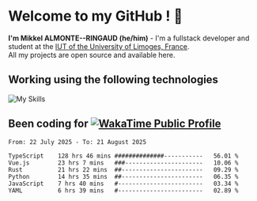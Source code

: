# Welcome to my GitHub ! 🌃

**I'm Mikkel ALMONTE--RINGAUD (he/him)** - I'm a fullstack developer and student at the [IUT of the University of Limoges, France](https://iut.unilim.fr). \
All my projects are open source and available here.

## Working using the following technologies

![My Skills](https://skillicons.dev/icons?i=solidjs,pnpm,nodejs,ts,js,vercel,netlify,html,css,rust,astro,git,vue,md,electron,figma,github,bash,bun,cloudflare,py,tailwind,nginx,npm,tauri,vite,zig,yarn,windicss,dart,flutter,kotlin&theme=dark)

## Been coding for [![WakaTime Public Profile](https://wakatime.com/badge/user/0839e595-e07a-435c-8d59-ed95f2a3d6dd.svg?style=flat-square)](https://wakatime.com/@0839e595-e07a-435c-8d59-ed95f2a3d6dd)

<!--START_SECTION:waka-->

```plain
From: 22 July 2025 - To: 21 August 2025

TypeScript    128 hrs 46 mins ##############-----------   56.01 %
Vue.js        23 hrs 7 mins   ###----------------------   10.06 %
Rust          21 hrs 22 mins  ##-----------------------   09.29 %
Python        14 hrs 35 mins  ##-----------------------   06.35 %
JavaScript    7 hrs 40 mins   #------------------------   03.34 %
YAML          6 hrs 39 mins   #------------------------   02.89 %
```

<!--END_SECTION:waka-->
